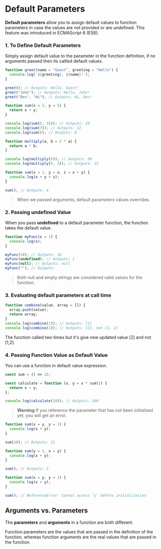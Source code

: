 # Default Parameters

**Default parameters** allow you to assign default values to function parameters in case the values are not provided or are undefined. This feature was introduced in ECMAScript 6 (ES6).

### 1. To Define Default Parameters

Simply assign default value to the parameter in the function definition, if no arguments passed then its callled default values.

```javascript
function greet(name = "Guest", greeting = "Hello") {
  console.log(`${greeting}, ${name}!`);
}

greet(); // Outputs: Hello, Guest!
greet("John"); // Outputs: Hello, John!
greet("Dev", "Hi"); // Outputs: Hi, Dev!
```

```javascript
function sum(x = 3, y = 5) {
  return x + y;
}

console.log(sum(5, 15)); // Outputs: 20
console.log(sum(7)); // Outputs: 12
console.log(sum()); // Outputs: 8
```

```javascript
function multiply(a, b = 2 * a) {
  return a * b;
}

console.log(multiply(5)); // Outputs: 50
console.log(multiply(5, 3)); // Outputs: 15
```

```javascript
function sum(x = 1, y = x, z = x + y) {
  console.log(x + y + z);
}

sum(); // Outputs: 4
```

> When we passed arguments, default parameters values overrides.

### 2. Passing undefined Value

When you pass **undefined** to a default parameter function, the function takes the default value.

```javascript
function myFunc(x = 1) {
  console.log(x);
}

myFunc(10); // Outputs: 10
myFunc(undefined); // Outputs: 1
myFunc(null); // Outputs: null
myFunc(""); // Outputs:
```

> Both null and empty strings are considered valid values for the function.

### 3. Evaluating default parameters at call time

```javascript
function combine(value, array = []) {
  array.push(value);
  return array;
}
console.log(combine(1)); // Outputs: [1]
console.log(combine(2)); // Outputs: [2], not [1, 2]
```

The function called two times but it's give new updated value [2] and not [1,2].

### 4. Passing Function Value as Default Value

You can use a function in default value expression.

```javascript
const sum = () => 15;

const calculate = function (x, y = x * sum()) {
  return x + y;
};

console.log(calculate(10)); // Outputs: 160
```

> **Warning**
> If you reference the parameter that has not been initialized yet, you will get an error.

```javascript
function sum(x = y, y = 1) {
  console.log(x + y);
}

sum(10); // Outputs: 11
```

```javascript
function sum(y = 1, x = y) {
  console.log(x + y);
}

sum(); // Outputs: 2
```

```javascript
function sum(x = y, y = 1) {
  console.log(x + y);
}

sum(); // ReferenceError: Cannot access 'y' before initialization
```

## Arguments vs. Parameters

The **parameters** and **arguments** in a function are both different.

Function parameters are the values that are passed in the definition of the function, whereas function arguments are the real values that are passed in the function.
